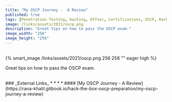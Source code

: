 ```yaml
---
title: "My OSCP Journey -  A Review"
published: true
tags: [Penetration Testing, Hacking, Offsec, Certifications, OSCP, Hack the Box]
image: /links/assets/2021/oscp.png
description: "Great tips on how to pass the OSCP exam."
image_width: "256"
image_height: "256"
---
```


<br>
{% smart_image /links/assets/2021/oscp.png 256 256 "" eager high %}
<br>

Great tips on how to pass the OSCP exam.

<br>
### _External Links_
* * *
* #### [My OSCP Journey - A Review](https://rana-khalil.gitbook.io/hack-the-box-oscp-preparation/my-oscp-journey-a-review)

